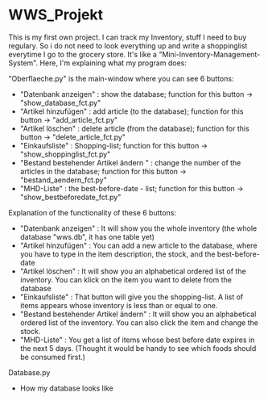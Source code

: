 # WWS_Projekt
This is my first own project. I can track my Inventory, stuff I need to buy regulary.
So i do not need to look everything up and write a shoppinglist everytime I go to the grocery store. 
It's like a "Mini-Inventory-Management-System".
Here, I'm explaining what my program does:

"Oberflaeche.py" is the main-window where you can see 6 buttons:
  - "Datenbank anzeigen"                    : show the database;                                     function for this button -> "show_database_fct.py"
  - "Artikel hinzufügen"                    : add article (to the database);                         function for this button -> "add_article_fct.py"
  - "Artikel löschen"                       : delete article (from the database);                    function for this button -> "delete_article_fct.py"
  - "Einkaufsliste"                         : Shopping-list;                                         function for this button -> "show_shoppinglist_fct.py"
  - "Bestand bestehender Artikel ändern "   : change the number of the articles in the database;     function for this button -> "bestand_aendern_fct.py"
  - "MHD-Liste"                             : the best-before-date - list;                           function for this button -> "show_bestbeforedate_fct.py"

Explanation of the functionality of these 6 buttons:

  - "Datenbank anzeigen"                    : It will show you the whole inventory (the whole database "wws.db", it has one table yet)
  - "Artikel hinzufügen"                    : You can add a new article to the database, where you have to type in the item description, the stock, and the best-before-date
  - "Artikel löschen"                       : It will show you an alphabetical ordered list of the inventory. You can klick on the item you want to delete from the database
  - "Einkaufsliste"                         : That button will give you the shopping-list. A list of items appears whose inventory is less than or equal to one.
  - "Bestand bestehender Artikel ändern"    : It will show you an alphabetical ordered list of the inventory. You can also click the item and change the stock.
  - "MHD-Liste"                             : You get a list of items whose best before date expires in the next 5 days. (Thought it would be handy to see which foods should be consumed first.)

Database.py
  - How my database looks like 



